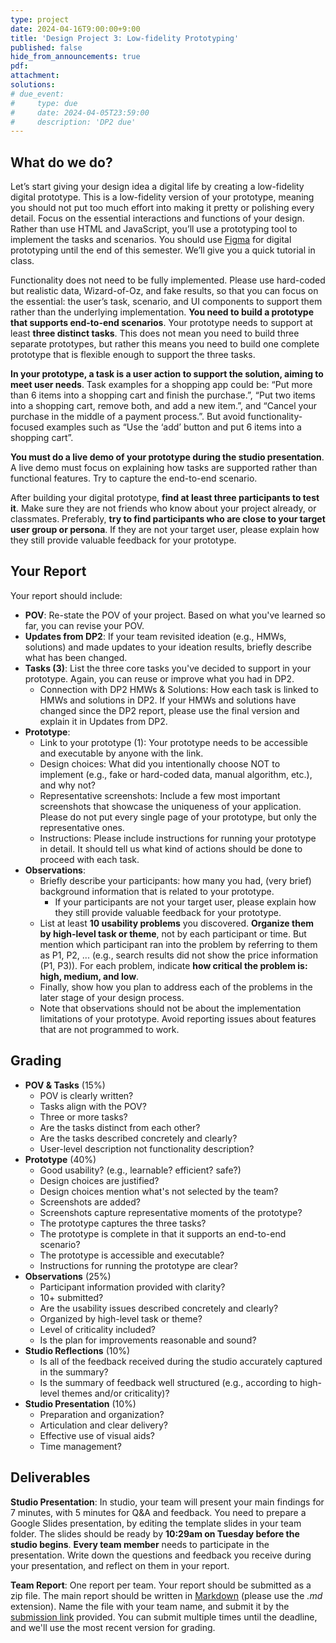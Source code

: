 ```yaml
---
type: project
date: 2024-04-16T9:00:00+9:00
title: 'Design Project 3: Low-fidelity Prototyping'
published: false
hide_from_announcements: true
pdf:
attachment:
solutions:
# due_event: 
#     type: due
#     date: 2024-04-05T23:59:00
#     description: 'DP2 due'
---
```


## What do we do?
Let’s start giving your design idea a digital life by creating a low-fidelity digital prototype. This is a low-fidelity version of your prototype, meaning you should not put too much effort into making it pretty or polishing every detail. Focus on the essential interactions and functions of your design. Rather than use HTML and JavaScript, you’ll use a prototyping tool to implement the tasks and scenarios.  You should use [Figma](https://www.figma.com/login) for digital prototyping until the end of this semester. We’ll give you a quick tutorial in class.

Functionality does not need to be fully implemented. Please use hard-coded but realistic data, Wizard-of-Oz, and fake results, so that you can focus on the essential: the user’s task, scenario, and UI components to support them rather than the underlying implementation. **You need to build a prototype that supports end-to-end scenarios**. Your prototype needs to support at least **three distinct tasks**. This does not mean you need to build three separate prototypes, but rather this means you need to build one complete prototype that is flexible enough to support the three tasks. 

**In your prototype, a task is a user action to support the solution, aiming to meet user needs**. Task examples for a shopping app could be: “Put more than 6 items into a shopping cart and finish the purchase.”, “Put two items into a shopping cart, remove both, and add a new item.”, and “Cancel your purchase in the middle of a payment process.”. But avoid functionality-focused examples such as “Use the ‘add’ button and put 6 items into a shopping cart”.

**You must do a live demo of your prototype during the studio presentation**. A live demo must focus on explaining how tasks are supported rather than functional features. Try to capture the end-to-end scenario. 

After building your digital prototype, **find at least three participants to test it**. Make sure they are not friends who know about your project already, or classmates. Preferably, **try to find participants who are close to your target user group or persona**. If they are not your target user, please explain how they still provide valuable feedback for your prototype.


## Your Report
Your report should include:

* **POV**: Re-state the POV of your project. Based on what you've learned so far, you can revise your POV.
* **Updates from DP2**:  If your team revisited ideation (e.g., HMWs, solutions) and made updates to your ideation results, briefly describe what has been changed.
* **Tasks (3)**: List the three core tasks you've decided to support in your prototype. Again, you can reuse or improve what you had in DP2.
  * Connection with DP2 HMWs & Solutions: How each task is linked to HMWs and solutions in DP2. If your HMWs and solutions have changed since the DP2 report, please use the final version and explain it in Updates from DP2.
* **Prototype**:
  * Link to your prototype (1): Your prototype needs to be accessible and executable by anyone with the link.
  * Design choices: What did you intentionally choose NOT to implement (e.g., fake or hard-coded data, manual algorithm, etc.), and why not?
  * Representative screenshots: Include a few most important screenshots that showcase the uniqueness of your application. Please do not put every single page of your prototype, but only the representative ones.
  * Instructions: Please include instructions for running your prototype in detail. It should tell us what kind of actions should be done to proceed with each task.
* **Observations**:
  * Briefly describe your participants: how many you had, (very brief) background information that is related to your prototype.
    * If your participants are not your target user, please explain how they still provide valuable feedback for your prototype.
  * List at least **10 usability problems** you discovered. **Organize them by high-level task or theme**, not by each participant or time. But mention which participant ran into the problem by referring to them as P1, P2, ... (e.g., search results did not show the price information (P1, P3)). For each problem, indicate **how critical the problem is: high, medium, and low**.
  * Finally, show how you plan to address each of the problems in the later stage of your design process.
  * Note that observations should not be about the implementation limitations of your prototype. Avoid reporting issues about features that are not programmed to work.


## Grading
* **POV & Tasks** (15%)
  * POV is clearly written?
  * Tasks align with the POV?
  * Three or more tasks?
  * Are the tasks distinct from each other?
  * Are the tasks described concretely and clearly?
  * User-level description not functionality description?
* **Prototype** (40%)
  * Good usability? (e.g., learnable? efficient? safe?)
  * Design choices are justified?
  * Design choices mention what's not selected by the team?
  * Screenshots are added?
  * Screenshots capture representative moments of the prototype?
  * The prototype captures the three tasks?
  * The prototype is complete in that it supports an end-to-end scenario?
  * The prototype is accessible and executable?
  * Instructions for running the prototype are clear?
* **Observations** (25%)
  * Participant information provided with clarity?
  * 10+ submitted?
  * Are the usability issues described concretely and clearly?
  * Organized by high-level task or theme?
  * Level of criticality included?
  * Is the plan for improvements reasonable and sound?
* **Studio Reflections** (10%)
  * Is all of the feedback received during the studio accurately captured in the summary?
  * Is the summary of feedback well structured (e.g., according to high-level themes and/or criticality)?
* **Studio Presentation** (10%)
  * Preparation and organization?
  * Articulation and clear delivery?
  * Effective use of visual aids?
  * Time management?

## Deliverables
**Studio Presentation**: In studio, your team will present your main findings for 7 minutes, with 5 minutes for Q&A and feedback. You need to prepare a Google Slides presentation, by editing the template slides in your team folder. The slides should be ready by **10:29am on Tuesday before the studio begins**. **Every team member** needs to participate in the presentation. Write down the questions and feedback you receive during your presentation, and reflect on them in your report.

**Team Report**: One report per team. Your report should be submitted as a zip file. The main report should be written in [Markdown](https://daringfireball.net/projects/markdown/) (please use the *.md* extension). Name the file with your team name, and submit it by the [submission link](https://www.dropbox.com/request/7iw4BMXRwPfaQNtWWqER) provided. You can submit multiple times until the deadline, and we'll use the most recent version for grading.